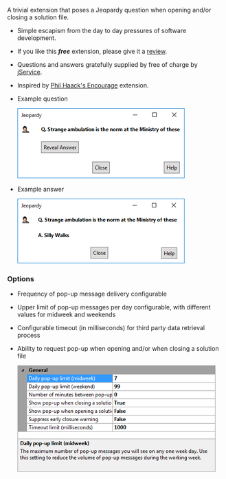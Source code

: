 [GitHubRepoURL]: https://github.com/GregTrevellick/TrivialApisForIDE
[GitHubRepoIssuesURL]: https://github.com/GregTrevellick/TrivialApisForIDE/issues
[GitHubRepoPullRequestsURL]: https://github.com/GregTrevellick/TrivialApisForIDE/pulls
[VSMarketplaceUrl]: https://marketplace.visualstudio.com/items?itemName=GregTrevellick.Jeopardy#review-details

A trivial extension that poses a Jeopardy question when opening and/or closing a solution file.

- Simple escapism from the day to day pressures of software development.

- If you like this ***free*** extension, please give it a [review][VSMarketplaceUrl].

- Questions and answers gratefully supplied by free of charge by [jService](http://www.jservice.io).

- Inspired by [Phil Haack's Encourage](https://marketplace.visualstudio.com/items?itemName=Haacked.Encourage) extension. 

- Example question
 
  ![](ReadMeScreenShot.png)

- Example answer

   ![](ReadMeScreenShot_Answer.png)

### Options

- Frequency of pop-up message delivery configurable

- Upper limit of pop-up messages per day configurable, with different values for midweek and weekends

- Configurable timeout (in milliseconds) for third party data retrieval process 

- Ability to request pop-up when opening and/or when closing a solution file

    ![](../../Trivial.Ui.Common/Resources/Generic_ReadMeScreenShot_OptionsGeneral.png)